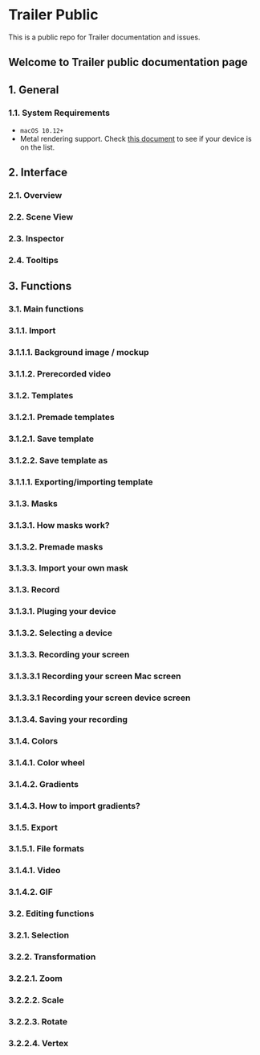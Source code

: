 # Trailer Public
This is a public repo for Trailer documentation and issues.

## Welcome to Trailer public documentation page

## 1. General 
### 1.1. System Requirements 
- `macOS 10.12+`
-  Metal rendering support. Check [this document](https://support.apple.com/kb/SP765?locale=en_US) to see if your device is on the list. 

## 2. Interface

### 2.1. Overview

### 2.2. Scene View 

### 2.3. Inspector

### 2.4. Tooltips 

## 3. Functions 

### 3.1. Main functions
### 3.1.1. Import
### 3.1.1.1. Background image / mockup
### 3.1.1.2. Prerecorded video
### 3.1.2. Templates
### 3.1.2.1. Premade templates
### 3.1.2.1. Save template
### 3.1.2.2. Save template as
### 3.1.1.1. Exporting/importing template
### 3.1.3. Masks
### 3.1.3.1. How masks work?
### 3.1.3.2. Premade masks
### 3.1.3.3. Import your own mask
### 3.1.3. Record
### 3.1.3.1. Pluging your device
### 3.1.3.2. Selecting a device
### 3.1.3.3. Recording your screen
### 3.1.3.3.1 Recording your screen Mac screen
### 3.1.3.3.1 Recording your screen device screen
### 3.1.3.4. Saving your recording
		
### 3.1.4. Colors
### 3.1.4.1. Color wheel
### 3.1.4.2. Gradients
### 3.1.4.3. How to import gradients?
### 3.1.5. Export
### 3.1.5.1. File formats
### 3.1.4.1. Video
### 3.1.4.2. GIF
### 3.2. Editing functions
### 3.2.1. Selection
### 3.2.2. Transformation
### 3.2.2.1. Zoom
### 3.2.2.2. Scale
### 3.2.2.3. Rotate
### 3.2.2.4. Vertex

